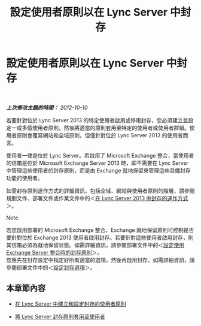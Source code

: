 ﻿---
title: 設定使用者原則以在 Lync Server 中封存
TOCTitle: 設定使用者原則以在 Lync Server 中封存
ms:assetid: 22d6cc76-6b5c-4a8c-bb8a-7996450ec085
ms:mtpsurl: https://technet.microsoft.com/zh-tw/library/JJ204742(v=OCS.15)
ms:contentKeyID: 49290340
ms.date: 08/10/2015
mtps_version: v=OCS.15
ms.translationtype: HT
---

# 設定使用者原則以在 Lync Server 中封存

 

_**上次修改主題的時間：** 2012-10-10_

若要針對位於 Lync Server 2013 的特定使用者啟用或停用封存，您必須建立並設定一或多個使用者原則，然後將適當的原則套用至特定的使用者或使用者群組。使用者原則會覆寫網站和全域原則，但僅針對位於 Lync Server 2013 的使用者而言。

使用者一律是位於 Lync Server。若啟用了 Microsoft Exchange 整合，當使用者的信箱是位於 Microsoft Exchange Server 2013 時，即不需要在 Lync Server 中管理這些使用者的封存原則，而是由 Exchange 就地保留來管理這些具備封存功能的使用者。

如需封存原則運作方式的詳細資訊，包括全域、網站與使用者原則的階層，請參閱規劃文件、部署文件或作業文件中的＜[在 Lync Server 2013 中封存的運作方式](lync-server-2013-how-archiving-works.md)＞。

> [!NOTE]
> 若您啟用部署的 Microsoft Exchange 整合，Exchange 就地保留原則可控制是否要針對位於 Exchange 2013 使用者啟用封存。若要針對這些使用者啟用封存，則其信箱必須為就地保留狀態。如需詳細資訊，請參閱部署文件中的＜<a href="lync-server-2013-setting-up-policies-for-archiving-when-using-exchange-server-integration.md">設定使用 Exchange Server 整合時的封存原則</a>＞。<br />
> 您應先在封存設定中指定好所有適當的選項，然後再啟用封存。如需詳細資訊，請參閱部署文件中的＜<a href="lync-server-2013-configuring-archiving-options.md">設定封存選項</a>＞。


## 本章節內容

  - [在 Lync Server 中建立和設定封存的使用者原則](lync-server-2013-creating-and-configuring-user-policies-for-archiving-in-lync-server.md)

  - [將 Lync Server 封存原則套用至使用者](lync-server-2013-applying-a-lync-server-archiving-policy-to-a-user.md)

